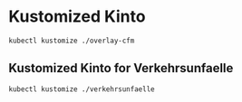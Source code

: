 # Kustomized Kinto

```
kubectl kustomize ./overlay-cfm
```

## Kustomized Kinto for Verkehrsunfaelle


```
kubectl kustomize ./verkehrsunfaelle
```
